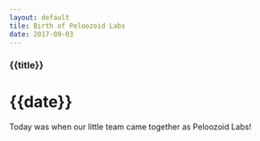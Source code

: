 ```yaml
---
layout: default
tile: Birth of Peloozoid Labs
date: 2017-09-03
---
```

### {{title}}
# {{date}}

Today was when our little team came together as Peloozoid Labs!
